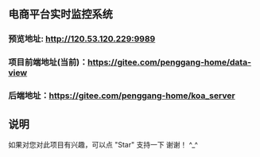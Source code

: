 ## 电商平台实时监控系统

### 预览地址: http://120.53.120.229:9989

### 项目前端地址(当前)：https://gitee.com/penggang-home/data-view

### 后端地址：https://gitee.com/penggang-home/koa_server




## 说明
如果对您对此项目有兴趣，可以点 "Star" 支持一下 谢谢！ ^_^